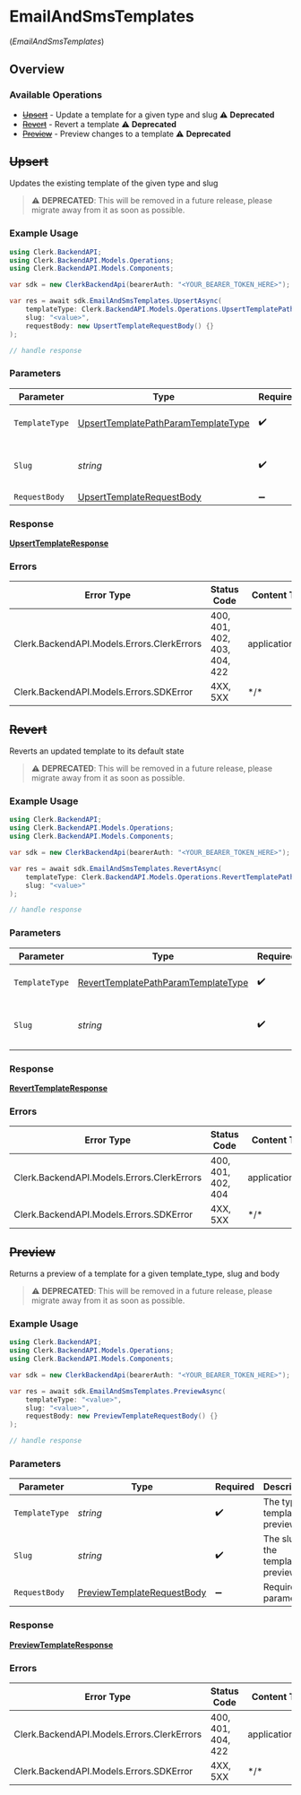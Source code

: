 # EmailAndSmsTemplates
(*EmailAndSmsTemplates*)

## Overview

### Available Operations

* [~~Upsert~~](#upsert) - Update a template for a given type and slug :warning: **Deprecated**
* [~~Revert~~](#revert) - Revert a template :warning: **Deprecated**
* [~~Preview~~](#preview) - Preview changes to a template :warning: **Deprecated**

## ~~Upsert~~

Updates the existing template of the given type and slug

> :warning: **DEPRECATED**: This will be removed in a future release, please migrate away from it as soon as possible.

### Example Usage

```csharp
using Clerk.BackendAPI;
using Clerk.BackendAPI.Models.Operations;
using Clerk.BackendAPI.Models.Components;

var sdk = new ClerkBackendApi(bearerAuth: "<YOUR_BEARER_TOKEN_HERE>");

var res = await sdk.EmailAndSmsTemplates.UpsertAsync(
    templateType: Clerk.BackendAPI.Models.Operations.UpsertTemplatePathParamTemplateType.Sms,
    slug: "<value>",
    requestBody: new UpsertTemplateRequestBody() {}
);

// handle response
```

### Parameters

| Parameter                                                                                             | Type                                                                                                  | Required                                                                                              | Description                                                                                           |
| ----------------------------------------------------------------------------------------------------- | ----------------------------------------------------------------------------------------------------- | ----------------------------------------------------------------------------------------------------- | ----------------------------------------------------------------------------------------------------- |
| `TemplateType`                                                                                        | [UpsertTemplatePathParamTemplateType](../../Models/Operations/UpsertTemplatePathParamTemplateType.md) | :heavy_check_mark:                                                                                    | The type of template to update                                                                        |
| `Slug`                                                                                                | *string*                                                                                              | :heavy_check_mark:                                                                                    | The slug of the template to update                                                                    |
| `RequestBody`                                                                                         | [UpsertTemplateRequestBody](../../Models/Operations/UpsertTemplateRequestBody.md)                     | :heavy_minus_sign:                                                                                    | N/A                                                                                                   |

### Response

**[UpsertTemplateResponse](../../Models/Operations/UpsertTemplateResponse.md)**

### Errors

| Error Type                                 | Status Code                                | Content Type                               |
| ------------------------------------------ | ------------------------------------------ | ------------------------------------------ |
| Clerk.BackendAPI.Models.Errors.ClerkErrors | 400, 401, 402, 403, 404, 422               | application/json                           |
| Clerk.BackendAPI.Models.Errors.SDKError    | 4XX, 5XX                                   | \*/\*                                      |

## ~~Revert~~

Reverts an updated template to its default state

> :warning: **DEPRECATED**: This will be removed in a future release, please migrate away from it as soon as possible.

### Example Usage

```csharp
using Clerk.BackendAPI;
using Clerk.BackendAPI.Models.Operations;
using Clerk.BackendAPI.Models.Components;

var sdk = new ClerkBackendApi(bearerAuth: "<YOUR_BEARER_TOKEN_HERE>");

var res = await sdk.EmailAndSmsTemplates.RevertAsync(
    templateType: Clerk.BackendAPI.Models.Operations.RevertTemplatePathParamTemplateType.Email,
    slug: "<value>"
);

// handle response
```

### Parameters

| Parameter                                                                                             | Type                                                                                                  | Required                                                                                              | Description                                                                                           |
| ----------------------------------------------------------------------------------------------------- | ----------------------------------------------------------------------------------------------------- | ----------------------------------------------------------------------------------------------------- | ----------------------------------------------------------------------------------------------------- |
| `TemplateType`                                                                                        | [RevertTemplatePathParamTemplateType](../../Models/Operations/RevertTemplatePathParamTemplateType.md) | :heavy_check_mark:                                                                                    | The type of template to revert                                                                        |
| `Slug`                                                                                                | *string*                                                                                              | :heavy_check_mark:                                                                                    | The slug of the template to revert                                                                    |

### Response

**[RevertTemplateResponse](../../Models/Operations/RevertTemplateResponse.md)**

### Errors

| Error Type                                 | Status Code                                | Content Type                               |
| ------------------------------------------ | ------------------------------------------ | ------------------------------------------ |
| Clerk.BackendAPI.Models.Errors.ClerkErrors | 400, 401, 402, 404                         | application/json                           |
| Clerk.BackendAPI.Models.Errors.SDKError    | 4XX, 5XX                                   | \*/\*                                      |

## ~~Preview~~

Returns a preview of a template for a given template_type, slug and body

> :warning: **DEPRECATED**: This will be removed in a future release, please migrate away from it as soon as possible.

### Example Usage

```csharp
using Clerk.BackendAPI;
using Clerk.BackendAPI.Models.Operations;
using Clerk.BackendAPI.Models.Components;

var sdk = new ClerkBackendApi(bearerAuth: "<YOUR_BEARER_TOKEN_HERE>");

var res = await sdk.EmailAndSmsTemplates.PreviewAsync(
    templateType: "<value>",
    slug: "<value>",
    requestBody: new PreviewTemplateRequestBody() {}
);

// handle response
```

### Parameters

| Parameter                                                                           | Type                                                                                | Required                                                                            | Description                                                                         |
| ----------------------------------------------------------------------------------- | ----------------------------------------------------------------------------------- | ----------------------------------------------------------------------------------- | ----------------------------------------------------------------------------------- |
| `TemplateType`                                                                      | *string*                                                                            | :heavy_check_mark:                                                                  | The type of template to preview                                                     |
| `Slug`                                                                              | *string*                                                                            | :heavy_check_mark:                                                                  | The slug of the template to preview                                                 |
| `RequestBody`                                                                       | [PreviewTemplateRequestBody](../../Models/Operations/PreviewTemplateRequestBody.md) | :heavy_minus_sign:                                                                  | Required parameters                                                                 |

### Response

**[PreviewTemplateResponse](../../Models/Operations/PreviewTemplateResponse.md)**

### Errors

| Error Type                                 | Status Code                                | Content Type                               |
| ------------------------------------------ | ------------------------------------------ | ------------------------------------------ |
| Clerk.BackendAPI.Models.Errors.ClerkErrors | 400, 401, 404, 422                         | application/json                           |
| Clerk.BackendAPI.Models.Errors.SDKError    | 4XX, 5XX                                   | \*/\*                                      |